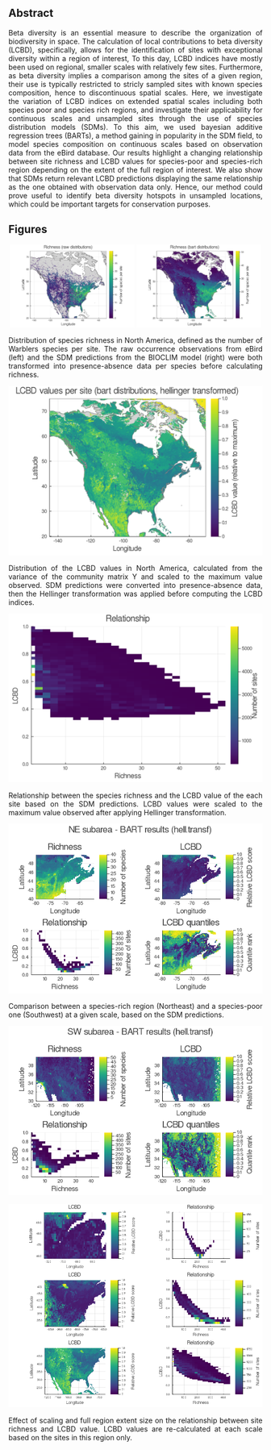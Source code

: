 <div style="text-align: justify">


## Abstract

Beta diversity is an essential measure to describe the organization of
biodiversity in space. 
The calculation of local contributions to beta diversity (LCBD), specifically, 
allows for the identification of sites with exceptional diversity within a
region of interest, 
To this day, LCBD indices have mostly been used on regional, smaller scales with
relatively few sites.
Furthermore, as beta diversity implies a comparison among the sites of a given
region, their use is typically restricted to stricly sampled sites with known 
species composition, hence to discontinuous spatial scales.
Here, we investigate the variation of LCBD indices on extended spatial scales 
including both species poor and species rich regions, and investigate their
applicability for continuous scales and unsampled sites through the use of
species distribution models (SDMs).
To this aim, we used bayesian additive regression trees (BARTs), a method
gaining in popularity in the SDM field, to model species composition on
continuous scales based on observation data from the eBird database.
Our results highlight a changing relationship between site richness and LCBD 
values for species-poor and species-rich region depending on the extent of the 
full region of interest.
We also show that SDMs return relevant LCBD predictions displaying the same 
relationship as the one obtained with observation data only.
Hence, our method could prove useful to identify beta diversity hotspots in
unsampled locations, which could be important targets for conservation purposes.

## Figures

<p align="center">
    <img src="../../fig/raw/04-2_raw_richness.png" width="49%" /> 
    <img src="../../fig/bart/04-2_bart_richness.png" width="49%" />
</p>

Distribution of species richness in North America, defined as the number of 
Warblers species per site. 
The raw occurrence observations from eBird (left) and the SDM
predictions from the BIOCLIM model (right) were both transformed
into presence-absence data per species before calculating richness.

![LCBD values](../../fig/bart/04-3_bart_lcbd-transf.png)

Distribution of the LCBD values in North America, calculated from the variance 
of the community matrix Y and scaled to the maximum value observed. 
SDM predictions were converted into presence-absence data, then the Hellinger
transformation was applied before computing the LCBD indices.

![Relationship](../../fig/bart/04-4_bart_relationship2d-transf.png)

Relationship between the species richness and the LCBD value of the each site 
based on the SDM predictions. 
LCBD values were scaled to the maximum value observed after applying Hellinger
transformation. 

![NE subareas](../../fig/bart/05-1_bart_subareas_NEtr.png)

Comparison between a species-rich region (Northeast) and a species-poor one
(Southwest) at a given scale, based on the SDM predictions. 

![SW subareas](../../fig/bart/05-1_bart_subareas_SWtr.png)

![3 scales](../../fig/bart/05-2_bart_subareas_3scales.png)

Effect of scaling and full region extent size on the relationship between site
richness and LCBD value.
LCBD values are re-calculated at each scale based on the sites in this region
only.
